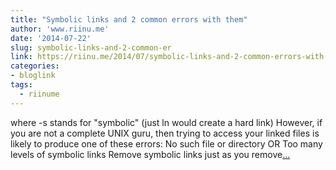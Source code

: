 ```yaml
---
title: "Symbolic links and 2 common errors with them"
author: 'www.riinu.me'
date: '2014-07-22'
slug: symbolic-links-and-2-common-er
link: https://riinu.me/2014/07/symbolic-links-and-2-common-errors-with-them/
categories:
- bloglink
tags:
  - riinume
---
```


where -s stands for "symbolic" (just ln would create a hard link) However, if you are not a complete UNIX guru, then trying to access your linked files is likely to produce one of these errors: No such file or directory OR Too many levels of symbolic links Remove symbolic links just as you remove[... <i class="fas fa-external-link-alt"></i>](https://riinu.me/2014/07/symbolic-links-and-2-common-errors-with-them/)

